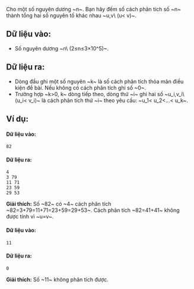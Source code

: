Cho một số nguyên dương ~n~. Bạn hãy đếm số cách phân tích số ~n~ thành tổng hai số nguyên tố khác nhau ~u,v\ (u< v)~.

## Dữ liệu vào:
- Số nguyên dương ~n\ (2≤n≤3×10^5)~.

## Dữ liệu ra:
- Dòng đầu ghi một số nguyên ~k~ là số cách phân tích thỏa mãn điều kiện đề bài. Nếu không có cách phân tích ghi số ~0~.
- Trường hợp ~k>0, k~ dòng tiếp theo, dòng thứ ~i~ ghi hai số ~u_i,v_i\ (u_i< v_i)~ là cách phân tích thứ ~i~ theo yêu cầu: ~u_1< u_2<…< u_k~.

## Ví dụ:
#### Dữ liệu vào:
```
82
```

#### Dữ liệu ra:
```
4
3 79
11 71
23 59
29 53
```

**Giải thích:** Số ~82~ có ~4~ cách phân tích ~82=3+79=11+71=23+59=29+53~. Cách phân tích ~82=41+41~ không được tính vì ~u=v~.

#### Dữ liệu vào:
```
11
```

#### Dữ liệu ra:
```
0
```

**Giải thích:** Số ~11~ không phân tích được.